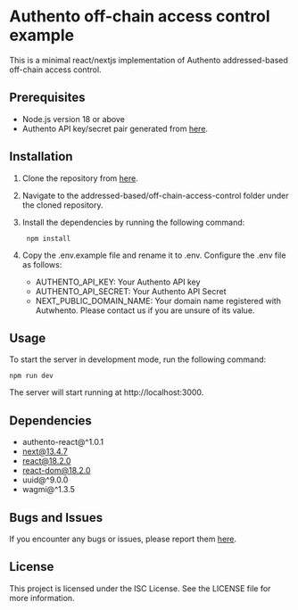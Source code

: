 # Authento off-chain access control example
This is a minimal react/nextjs implementation of Authento addressed-based off-chain access control.

## Prerequisites

- Node.js version 18 or above
- Authento API key/secret pair generated from [here](https://dashboard.authento.io/settings).

## Installation

1. Clone the repository from [here](https://github.com/Authento/usage-examples).

2. Navigate to the addressed-based/off-chain-access-control folder under the cloned repository.

3. Install the dependencies by running the following command:

        npm install

4. Copy the .env.example file and rename it to .env. Configure the .env file as follows:
    - AUTHENTO_API_KEY: Your Authento API key
    - AUTHENTO_API_SECRET: Your Authento API Secret
    - NEXT_PUBLIC_DOMAIN_NAME: Your domain name registered with Autwhento. Please contact us if you are unsure of its value.


## Usage

To start the server in development mode, run the following command:

    npm run dev

The server will start running at http://localhost:3000.

## Dependencies

- authento-react@^1.0.1
- next@13.4.7
- react@18.2.0
- react-dom@18.2.0
- uuid@^9.0.0
- wagmi@^1.3.5

## Bugs and Issues

If you encounter any bugs or issues, please report them [here](https://github.com/Authento/usage-examples/issues).

## License

This project is licensed under the ISC License. See the LICENSE file for more information.